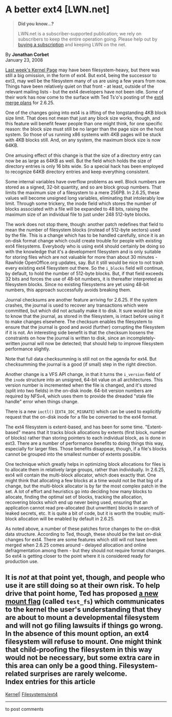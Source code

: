 # A better ext4 [LWN.net]

> **Did you know...?**
> 
> LWN.net is a subscriber-supported publication; we rely on subscribers to keep the entire operation going. Please help out by [buying a subscription](/Promo/nst-nag4/subscribe) and keeping LWN on the net. 

By **Jonathan Corbet**  
January 23, 2008 

[Last week's Kernel Page](http://lwn.net/Articles/264521/) may have been filesystem-heavy, but there was still a big omission, in the form of ext4. But ext4, being the successor to ext3, may well be the filesystem many of us are using a few years from now. Things have been relatively quiet on that front - at least, outside of the relevant mailing lists - but the ext4 developers have not been idle. Some of their work has now come to the surface with Ted Ts'o's posting of the [ext4 merge plans](http://lwn.net/Articles/266191/) for 2.6.25. 

One of the changes going into ext4 is a lifting of the longstanding 4KB block size limit. That does not mean that just any block size works, though, and this feature will benefit fewer people than one might think, for one specific reason: the block size must still be no larger than the page size on the host system. So those of us running x86 systems with 4KB pages will be stuck with 4KB blocks still. And, on any system, the maximum block size is now 64KB. 

One amusing effect of this change is that the size of a directory entry can now be as large as 64KB as well. But the field which holds the size of directory entries is only 16 bits wide. So a special hack has been employed to recognize 64KB directory entries and keep everything consistent. 

Some internal variables have overflow problems as well. Block numbers are stored as a signed, 32-bit quantity, and so are block group numbers. That limits the maximum size of a filesystem to a mere 256PB. In 2.6.25, these values will become unsigned long variables, eliminating that intolerably low limit. Through some trickery, the inode field which stores the number of blocks associated with a file will be expanded to 48 bits, raising the maximum size of an individual file to just under 248 512-byte blocks. 

The work does not stop there, though: another patch redefines that field to mean the number of filesystem blocks (instead of 512-byte sectors) used by the file. This is a change which has to be handled carefully, since it is an on-disk format change which could create trouble for people with existing ext4 filesystems. Everybody who is using ext4 should certainly be doing so with the knowledge that it's a development filesystem and is only suitable for storing files which are not valuable for more than about 30 minutes - Rawhide OpenOffice.org updates, say. But it still would be nice to not trash every existing ext4 filesystem out there. So the `i_blocks` field will continue, by default, to hold the number of 512-byte blocks. But, if that field exceeds 32 bits and forces the use of 48-bit numbers, it is thereafter interpreted as filesystem blocks. Since no existing filesystems are yet using 48-bit numbers, this approach successfully avoids breaking them. 

Journal checksums are another feature arriving for 2.6.25. If the system crashes, the journal is used to recover any transactions which were committed, but which did not actually make it to disk. It sure would be nice to know that the journal, as stored in the filesystem, is intact before using it to make changes elsewhere. The checksum enables the filesystem to ensure that the journal is good and avoid (further) corrupting the filesystem if it is not. An interesting side benefit is that the checksum loosens the constraints on how the journal is written to disk, since an incompletely-written journal will now be detected; that should help to improve filesystem performance slightly. 

Note that full data checksumming is still not on the agenda for ext4. But checksumming the journal is a good (if small) step in the right direction. 

Another change is a VFS API change, in that it turns the `i_version` field of the `inode` structure into an unsigned, 64-bit value on all architectures. This version number is incremented when the file is changed, and it's stored (split into two fields) in the on-disk inode. 64-bit version numbers are required by NFSv4, which uses them to provide the dreaded "stale file handle" error when things change. 

There is a new `ioctl()` (`EXT4_IOC_MIGRATE`) which can be used to explicitly request that the on-disk inode for a file be converted to the ext4 format. 

The ext4 filesystem is extent-based, and has been for some time. "Extent-based" means that it tracks block allocations by extents (first block, number of blocks) rather than storing pointers to each individual block, as is done in ext3. There are a number of performance benefits to doing things this way, especially for larger files. Those benefits disappear, though, if a file's blocks cannot be grouped into the smallest number of extents possible. 

One technique which greatly helps in optimizing block allocations for files is to allocate them in relatively large groups, rather than individually. In 2.6.25, ext4 will contain the multi-block allocator, which does exactly that. One might think that allocating a few blocks at a time would not be that big of a change, but the multi-block allocator is by far the most complex patch in the set. A lot of effort and heuristics go into deciding how many blocks to allocate, finding the optimal set of blocks, tracking the allocation, recovering blocks which end up never being used, ensuring that an application cannot read pre-allocated (but unwritten) blocks in search of leaked secrets, etc. It is quite a bit of code, but it is worth the trouble; multi-block allocation will be enabled by default in 2.6.25. 

As noted above, a number of these patches force changes to the on-disk data structure. According to Ted, though, these should be the last on-disk changes for ext4. There are some features which still will not have been merged when 2.6.25 comes around - delayed allocation and online defragmentation among them - but they should not require format changes. So ext4 is getting closer to the point where it is considered ready for production use. 

It is _not_ at that point yet, though, and people who use it are still doing so at their own risk. To help drive that point home, Ted has proposed [a new mount flag](http://lwn.net/Articles/266269/) (called `test_fs`) which communicates to the kernel the user's understanding that they are about to mount a developmental filesystem and will not go filing lawsuits if things go wrong. In the absence of this mount option, an ext4 filesystem will refuse to mount. One might think that child-proofing the filesystem in this way would not be necessary, but some extra care in this area can only be a good thing. Filesystem-related surprises are rarely welcome.  
Index entries for this article  
---  
[Kernel](/Kernel/Index)| [Filesystems/ext4](/Kernel/Index#Filesystems-ext4)  
  


* * *

to post comments 
